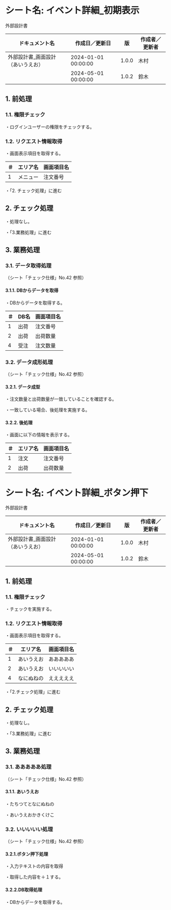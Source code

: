 # シート名: イベント詳細_初期表示

外部設計書

| ドキュメント名 | 作成日／更新日 | 版 | 作成者／更新者 |
|---|---|---|---|
| 外部設計書_画面設計（あいうえお） | 2024-01-01 00:00:00 | 1.0.0 | 木村 |
|  | 2024-05-01 00:00:00 | 1.0.2 | 鈴木 |



## 1. 前処理



### 1.1. 権限チェック



・ログインユーザーの権限をチェックする。



### 1.2. リクエスト情報取得



・画面表示項目を取得する。



| ＃ | エリア名 | 画面項目名 |
|---|---|---|
| 1 | メニュー | 注文番号 |

・「2. チェック処理」に進む





## 2. チェック処理



・処理なし。



・「3.業務処理」に進む



## 3. 業務処理



### 3.1. データ取得処理

（シート「チェック仕様」No.42 参照）



#### 3.1.1. DBからデータを取得



・DBからデータを取得する。



| ＃ | DB名 | 画面項目名 |
|---|---|---|
| 1 | 出荷 | 注文番号 |
| 2 | 出荷 | 出荷数量 |
| 4 | 受注 | 注文数量 |



### 3.2. データ成形処理

（シート「チェック仕様」No.42 参照）



#### 3.2.1. データ成型



・注文数量と出荷数量が一致していることを確認する。



・一致している場合、後処理を実施する。



#### 3.2.2. 後処理



・画面に以下の情報を表示する。



| ＃ | エリア名 | 画面項目名 |
|---|---|---|
| 1 | 注文 | 注文番号 |
| 2 | 出荷 | 出荷数量 |







# シート名: イベント詳細_ボタン押下

外部設計書

| ドキュメント名 | 作成日／更新日 | 版 | 作成者／更新者 |
|---|---|---|---|
| 外部設計書_画面設計（あいうえお） | 2024-01-01 00:00:00 | 1.0.0 | 木村 |
|  | 2024-05-01 00:00:00 | 1.0.2 | 鈴木 |



## 1. 前処理



### 1.1. 権限チェック



・チェックを実施する。



### 1.2. リクエスト情報取得



・画面表示項目を取得する。



| ＃ | エリア名 | 画面項目名 |
|---|---|---|
| 1 | あいうえお | あああああ |
| 2 | あいうえお | いいいいい |
| 4 | なにぬねの | えええええ |

・「2.チェック処理」に進む





## 2. チェック処理



・処理なし。



・「3.業務処理」に進む



## 3. 業務処理



### 3.1. あああああ処理

（シート「チェック仕様」No.42 参照）



#### 3.1.1. あいうえお



・たちつてとなにぬねの



・あいうえおかきくけこ



### 3.2. いいいいい処理

（シート「チェック仕様」No.42 参照）



#### 3.2.1.ボタン押下処理



・入力テキストの内容を取得



・取得した内容を＋１する。



#### 3.2.2.DB取得処理



・DBからデータを取得する。







